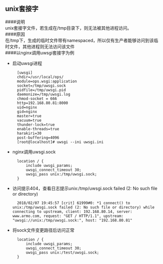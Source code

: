 ## unix套接字

####说明  
unix套接字文件，若生成在/tmp目录下，则无法被其他进程访问。  
####原因  
在/tmp下，生成的临时文件带有namespaced，所以仅有生产者能够访问到该临时文件，其他进程则无法访问该文件  
####以nginx调用uwsgi套接字为例  
* 启动uwsgi进程  

        [uwsgi]
        chdir=/usr/local/ops/
        module=ops.wsgi:application
        socket=/tmp/uwsgi.sock  
        pidfile=/tmp/uwsgi.pid  
        daemonize=/tmp/uwsgi.log   
        chmod-socket = 666
        http=192.168.80.81:8000
        uid=nginx
        gid=nginx
        master=true
        vacuum=true
        thunder-lock=true
        enable-threads=true
        harakiri=30
        post-buffering=4096
        [root@localhost]# uwsgi --ini uwsgi.ini


* nginx调用uwsgi.sock  

        location / {
            include uwsgi_params;
            uwsgi_connect_timeout 30;
            uwsgi_pass unix:/tmp/uwsgi.sock;
        }

* 访问提示404，查看日志提示unix:/tmp/uwsgi.sock failed (2: No such file or directory)   

        2018/02/07 19:45:57 [crit] 61999#0: *1 connect() to unix:/tmp/uwsgi.sock failed (2: No such file or directory) while connecting to upstream, client: 192.168.80.14, server: www.armo.com, request: "GET / HTTP/1.1", upstream: "uwsgi://unix:/tmp/uwsgi.sock:", host: "192.168.80.81"

* 将sock文件变更路径后访问正常

        location / {
            include uwsgi_params;
            uwsgi_connect_timeout 30;
            uwsgi_pass unix:/test/uwsgi.sock;
        }
